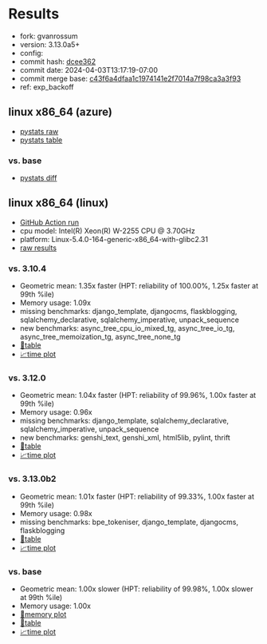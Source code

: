 # Results

- fork: gvanrossum
- version: 3.13.0a5+
- config: 
- commit hash: [dcee362](https://github.com/gvanrossum/cpython/commit/dcee362)
- commit date: 2024-04-03T13:17:19-07:00
- commit merge base: [c43f6a4dfaa1c1974141e2f7014a7f98ca3a3f93](https://github.com/gvanrossum/cpython/commit/c43f6a4dfaa1c1974141e2f7014a7f98ca3a3f93)
- ref: exp_backoff

## linux x86_64 (azure)

- [pystats raw](bm-20240403-azure-x86_64-gvanrossum-exp_backoff-3.13.0a5%2B-dcee362-pystats.json)
- [pystats table](bm-20240403-azure-x86_64-gvanrossum-exp_backoff-3.13.0a5%2B-dcee362-pystats.md)

### vs. base

- [pystats diff](bm-20240403-azure-x86_64-gvanrossum-exp_backoff-3.13.0a5%2B-dcee362-pystats-vs-base.md)

## linux x86_64 (linux)

- [GitHub Action run](https://github.com/faster-cpython/benchmarking/actions/runs/8545294214)
- cpu model: Intel(R) Xeon(R) W-2255 CPU @ 3.70GHz
- platform: Linux-5.4.0-164-generic-x86_64-with-glibc2.31
- [raw results](bm-20240403-linux-x86_64-gvanrossum-exp_backoff-3.13.0a5%2B-dcee362.json)

### vs. 3.10.4

- Geometric mean: 1.35x faster (HPT: reliability of 100.00%, 1.25x faster at 99th %ile)
- Memory usage: 1.09x
- missing benchmarks: django_template, djangocms, flaskblogging, sqlalchemy_declarative, sqlalchemy_imperative, unpack_sequence
- new benchmarks: async_tree_cpu_io_mixed_tg, async_tree_io_tg, async_tree_memoization_tg, async_tree_none_tg
- [📄table](bm-20240403-linux-x86_64-gvanrossum-exp_backoff-3.13.0a5%2B-dcee362-vs-3.10.4.md)
- [📈time plot](bm-20240403-linux-x86_64-gvanrossum-exp_backoff-3.13.0a5%2B-dcee362-vs-3.10.4.svg)

### vs. 3.12.0

- Geometric mean: 1.04x faster (HPT: reliability of 99.96%, 1.00x faster at 99th %ile)
- Memory usage: 0.96x
- missing benchmarks: django_template, sqlalchemy_declarative, sqlalchemy_imperative, unpack_sequence
- new benchmarks: genshi_text, genshi_xml, html5lib, pylint, thrift
- [📄table](bm-20240403-linux-x86_64-gvanrossum-exp_backoff-3.13.0a5%2B-dcee362-vs-3.12.0.md)
- [📈time plot](bm-20240403-linux-x86_64-gvanrossum-exp_backoff-3.13.0a5%2B-dcee362-vs-3.12.0.svg)

### vs. 3.13.0b2

- Geometric mean: 1.01x faster (HPT: reliability of 99.33%, 1.00x faster at 99th %ile)
- Memory usage: 0.98x
- missing benchmarks: bpe_tokeniser, django_template, djangocms, flaskblogging
- [📄table](bm-20240403-linux-x86_64-gvanrossum-exp_backoff-3.13.0a5%2B-dcee362-vs-3.13.0b2.md)
- [📈time plot](bm-20240403-linux-x86_64-gvanrossum-exp_backoff-3.13.0a5%2B-dcee362-vs-3.13.0b2.svg)

### vs. base

- Geometric mean: 1.00x slower (HPT: reliability of 99.98%, 1.00x slower at 99th %ile)
- Memory usage: 1.00x
- [🧠memory plot](bm-20240403-linux-x86_64-gvanrossum-exp_backoff-3.13.0a5%2B-dcee362-vs-base-mem.svg)
- [📄table](bm-20240403-linux-x86_64-gvanrossum-exp_backoff-3.13.0a5%2B-dcee362-vs-base.md)
- [📈time plot](bm-20240403-linux-x86_64-gvanrossum-exp_backoff-3.13.0a5%2B-dcee362-vs-base.svg)


